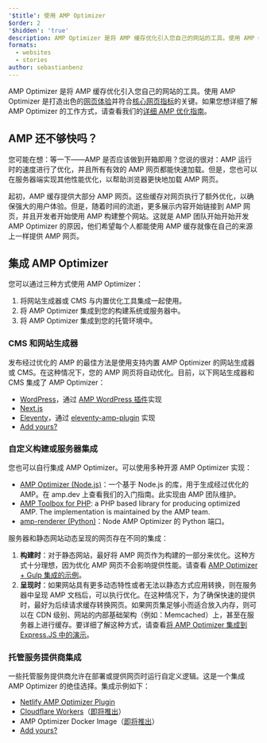 ```yaml
---
'$title': 使用 AMP Optimizer
$order: 2
'$hidden': 'true'
description: AMP Optimizer 是将 AMP 缓存优化引入您自己的网站的工具。使用 AMP Optimizer 是打造出色的网页体验并符合核心网页指标的关键。本指南说明如何以最佳方式使用 AMP Optimizer 来优化 AMP 网页。
formats:
  - websites
  - stories
author: sebastianbenz
---
```


AMP Optimizer 是将 AMP 缓存优化引入您自己的网站的工具。使用 AMP Optimizer 是打造出色的[网页体验](https://developers.google.com/search/docs/guides/page-experience)并符合[核心网页指标](https://web.dev/vitals/)的关键。如果您想详细了解 AMP Optimizer 的工作方式，请查看我们的[详细 AMP 优化指南](explainer.md)。

## AMP 还不够快吗？

您可能在想：等一下——AMP 是否应该做到开箱即用？您说的很对：AMP 运行时的速度进行了优化，并且所有有效的 AMP 网页都能快速加载。但是，您也可以在服务器端实现其他性能优化，以帮助浏览器更快地加载 AMP 网页。

起初，AMP 缓存提供大部分 AMP 网页。这些缓存对网页执行了额外优化，以确保强大的用户体验。但是，随着时间的流逝，更多展示内容开始链接到 AMP 网页，并且开发者开始使用 AMP 构建整个网站。这就是 AMP 团队开始开始开发 AMP Optimizer 的原因，他们希望每个人都能使用 AMP 缓存就像在自己的来源上一样提供 AMP 网页。

## 集成 AMP Optimizer

您可以通过三种方式使用 AMP Optimizer：

1. 将网站生成器或 CMS 与内置优化工具集成一起使用。
2. 将 AMP Optimizer 集成到您的构建系统或服务器中。
3. 将 AMP Optimizer 集成到您的托管环境中。

### CMS 和网站生成器

发布经过优化的 AMP 的最佳方法是使用支持内置 AMP Optimizer 的网站生成器或 CMS。在这种情况下，您的 AMP 网页将自动优化。目前，以下网站生成器和 CMS 集成了 AMP Optimizer：

- [WordPress](https://wordpress.org/)，通过 [AMP WordPress 插件](https://wordpress.org/plugins/amp/)实现
- [Next.js](https://nextjs.org/docs/api-reference/next/amp)
- [Eleventy](https://www.11ty.dev/)，通过 [eleventy-amp-plugin](https://blog.amp.dev/2020/07/28/introducing-the-eleventy-amp-plugin/) 实现
- [Add yours?](https://github.com/ampproject/amp.dev/issues/new?assignees=&labels=Category%3A+Content%2C+Status%3A+Pending+Triage&template=content.md&title=)

### 自定义构建或服务器集成

您也可以自行集成 AMP Optimizer。可以使用多种开源 AMP Optimizer 实现：

- [AMP Optimizer (Node.js)](node-amp-optimizer.md)：一个基于 Node.js 的库，用于生成经过优化的 AMP。在 amp.dev 上查看我们的入门指南。此实现由 AMP 团队维护。
- [AMP Toolbox for PHP](https://github.com/ampproject/amp-toolbox-php): a PHP based library for producing optimized AMP. The implementation is maintained by the AMP team.
- [amp-renderer (Python)](https://github.com/chasefinch/amp-renderer)：Node AMP Optimizer 的 Python 端口。

服务器和静态网站动态呈现的网页存在不同的集成：

1. **构建时**：对于静态网站，最好将 AMP 网页作为构建的一部分来优化。这种方式十分理想，因为优化 AMP 网页不会影响提供性能。请查看 [AMP Optimizer + Gulp 集成的示例](https://github.com/ampproject/amp-toolbox/tree/main/packages/optimizer/demo/gulp)。
2. **呈现时**：如果网站具有更多动态特性或者无法以静态方式应用转换，则在服务器中呈现 AMP 文档后，可以执行优化。在这种情况下，为了确保快速的提供时，最好为后续请求缓存转换网页。如果网页集足够小而适合放入内存，则可以在 CDN 级别、网站的内部基础架构（例如：Memcached）上，甚至在服务器上进行缓存。要详细了解这种方式，请查看[将 AMP Optimizer 集成到 Express.JS 中的演示](https://github.com/ampproject/amp-toolbox/tree/main/packages/optimizer/demo/express)。

### 托管服务提供商集成

一些托管服务提供商允许在部署或提供网页时运行自定义逻辑。这是一个集成 AMP Optimizer 的绝佳选择。集成示例如下：

- [Netlify AMP Optimizer Plugin](https://github.com/martinbean/netlify-plugin-amp-server-side-rendering#amp-server-side-rendering-netlify-plugin)
- [Cloudflare Workers](https://workers.cloudflare.com/)（[即将推出](https://github.com/ampproject/amp-toolbox/issues/878)）
- AMP Optimizer Docker Image（[即将推出](https://github.com/ampproject/amp-toolbox/issues/879)）
- [Add yours?](https://github.com/ampproject/amp.dev/issues/new?assignees=&labels=Category%3A+Content%2C+Status%3A+Pending+Triage&template=content.md&title=)
